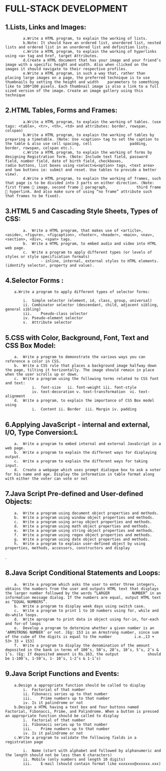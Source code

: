 # FULL-STACK DEVELOPMENT

## 1.Lists, Links and Images:
   
			a.Write a HTML program, to explain the working of lists.
			b.Note: It should have an ordered list, unordered list, nested lists and ordered list in an unordered list and definition lists.
			c.Write a HTML program, to explain the working of hyperlinks using <a> tag and href, target Attributes.
			d.Create a HTML document that has your image and your friend’s image with a specific height and width. Also when clicked on the images it should navigate to their respective profiles.
			e.Write a HTML program, in such a way that, rather than placing large images on a page, the preferred technique is to use thumbnails by setting the height and width 	parameters to something like to 100*100 pixels. Each thumbnail image is also a link to a full sized version of the image. Create an image gallery using this technique

## 2.HTML Tables, Forms and Frames:
   
			a.Write a HTML program, to explain the working of tables. (use tags: <table>, <tr>, <th>, <td> and attributes: border, rowspan, colspan)
			b.Write a HTML program, to explain the working of tables by preparing a timetable. (Note: Use <caption> tag to set the caption to the table & also use cell spacing, cell 				  padding, border, rowspan, colspan etc.).
			c.Write a HTML program, to explain the working of forms by designing Registration form. (Note: Include text field, password field, number field, date of birth field, checkboxes, 			  radio buttons, list boxes using <select>&<option> tags, <text area> and two buttons ie: submit and reset. Use tables to provide a better view).
			d.Write a HTML program, to explain the working of frames, such that page is to be divided into 3 parts on either direction. (Note: first frame  image, second frame  paragraph, 			  third frame  hyperlink. And also make sure of using “no frame” attribute such that frames to be fixed).
				
## 3.HTML 5 and Cascading Style Sheets, Types of CSS:
	
			a.	Write a HTML program, that makes use of <article>, <aside>, <figure>, <figcaption>, <footer>, <header>, <main>, <nav>, <section>, <div>, <span> tags.
			b.	Write a HTML program, to embed audio and video into HTML web page.
			c.	Write a program to apply different types (or levels of styles or style specification formats)                    
					- inline, internal, external styles to HTML elements. (identify selector, property and value).
			     
## 4.Selector Forms :
			     
		a.Write a program to apply different types of selector forms:
			     
			i.	Simple selector (element, id, class, group, universal)
			ii.	Combinator selector (descendant, child, adjacent sibling, general sibling)
			iii.	Pseudo-class selector
			iv.	Pseudo-element selector
			v.	Attribute selector
			     
## 5.CSS with Color, Background, Font, Text and CSS Box Model:
			     
		a.	Write a program to demonstrate the various ways you can reference a color in CSS.
		b.	Write a CSS rule that places a background image halfway down the page, tilting it horizontally. The image should remain in place when the user scrolls up or down.
		c.	Write a program using the following terms related to CSS font and text:
				i.	font-size	ii. font-weight	iii. font-style
				iv. text-decoration	v. text-transformation	vi. text-alignment
		d.	Write a program, to explain the importance of CSS Box model using
				i.	Content	ii. Border	iii. Margin	iv. padding
    
## 6.Applying JavaScript - internal and external, I/O, Type Conversion:L
			     
		a.	Write a program to embed internal and external JavaScript in a web page.
		b.	Write a program to explain the different ways for displaying output.
		c.	Write a program to explain the different ways for taking input.
		d.	Create a webpage which uses prompt dialogue box to ask a voter for his name and age. Display the information in table format along with either the voter can vote or not
		
## 7.Java Script Pre-defined and User-defined Objects:
			     
		a.	Write a program using document object properties and methods.
		b.	Write a program using window object properties and methods.
		c.	Write a program using array object properties and methods.
		d.	Write a program using math object properties and methods.
		e.	Write a program using string object properties and methods.
		f.	Write a program using regex object properties and methods.
		g.	Write a program using date object properties and methods.
		h.	Write a program to explain user-defined object by using properties, methods, accessors, constructors and display
  .
## 8.Java Script Conditional Statements and Loops:
			     
		a.	Write a program which asks the user to enter three integers, obtains the numbers from the user and outputs HTML text that displays the larger number followed by the words “LARGER 			NUMBER” in an 	information message dialog. If the numbers are equal, output HTML text as “EQUAL NUMBERS”.
		b.	Write a program to display week days using switch case.
		c.	Write a program to print 1 to 10 numbers using for, while and do-while loops.
		d.	Write aprogram to print data in object using for-in, for-each and for-of loops
		e.	Develop a program to determine whether a given number is an ‘ARMSTRONG NUMBER’ or not. [Eg: 153 is an Armstrong number, since sum of the cube of the digits is equal to the number 			i.e.,13 + 53+ 33 = 153]
		f.	Write a program to display the denomination of the amount deposited in the bank in terms of 100’s, 50’s, 20’s, 10’s, 5’s, 2’s & 1’s. (Eg: If deposited amount is Rs.163, the output 			should be 1-100’s, 1-50’s, 1- 10’s, 1-2’s & 1-1’s)
  
## 9.Java Script Functions and Events:

		a.Design a appropriate function should be called to display
			i.	Factorial of that number
			ii.	Fibonacci series up to that number
			iii.	Prime numbers up to that number
			iv.	Is it palindrome or not
		b.Design a HTML having a text box and four buttons named Factorial, Fibonacci, Prime, and Palindrome. When a button is pressed an appropriate function should be called to display
			i.	Factorial of that number
			ii.	Fibonacci series up to that number
			iii.	Prime numbers up to that number
			iv.	Is it palindrome or not
		c.Write a program to validate the following fields in a registration page
		
			i.	Name (start with alphabet and followed by alphanumeric and the length should not be less than 6 characters)
			ii.	Mobile (only numbers and length 10 digits)
			iii.	E-mail (should contain format like xxxxxxx@xxxxxx.xxx)
